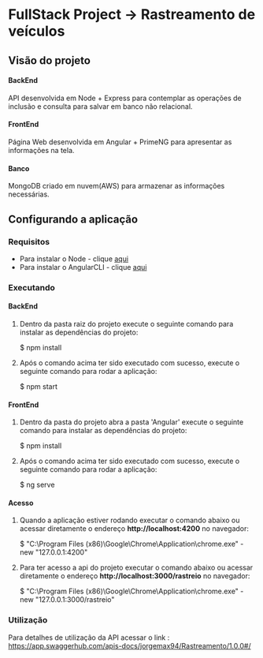 #  FullStack Project -> Rastreamento de veículos

## Visão do projeto
#### BackEnd
API desenvolvida em Node + Express para contemplar as operações de inclusão e consulta para salvar em banco não relacional.

#### FrontEnd
Página Web desenvolvida em Angular + PrimeNG para apresentar as informações na tela.

#### Banco
MongoDB criado em nuvem(AWS) para armazenar as informações necessárias.

## Configurando a aplicação

### Requisitos

* Para instalar o Node - clique [aqui](https://nodejs.org/en/download/)
* Para instalar o AngularCLI - clique [aqui](https://angular.io/cli)

### Executando

#### BackEnd
1) Dentro da pasta raiz do projeto execute o seguinte comando para instalar as dependências do projeto:

    $ npm install

2) Após o comando acima ter sido executado com sucesso, execute o seguinte comando para rodar a aplicação:

    $ npm start

#### FrontEnd
1) Dentro da pasta do projeto abra a pasta 'Angular' execute o seguinte comando para instalar as dependências do projeto:

    $ npm install

2) Após o comando acima ter sido executado com sucesso, execute o seguinte comando para rodar a aplicação:

    $ ng serve

#### Acesso
1) Quando a aplicação estiver rodando executar o comando abaixo ou acessar diretamente o endereço **http://localhost:4200** no navegador:

    $ "C:\Program Files (x86)\Google\Chrome\Application\chrome.exe" -new "127.0.0.1:4200"
    
2) Para ter acesso a api do projeto executar o comando abaixo ou acessar diretamente o endereço **http://localhost:3000/rastreio** no navegador:

     $ "C:\Program Files (x86)\Google\Chrome\Application\chrome.exe" -new "127.0.0.1:3000/rastreio"
     
 ### Utilização
 
 Para detalhes de utilização da API acessar o link : https://app.swaggerhub.com/apis-docs/jorgemax94/Rastreamento/1.0.0#/


